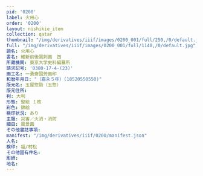 ```yaml
---
pid: '0200'
label: 火用心
order: '0200'
layout: nishikie_item
collection: qatar
thumbnail: "/img/derivatives/iiif/images/0200_001/full/250,/0/default.jpg"
full: "/img/derivatives/iiif/images/0200_001/full/1140,/0/default.jpg"
題名: 火用心
書名: 維新前後諷刺画　四
所蔵機関: 東京大学史料編纂所
請求記号: '0380-17-4-(23)'
画工名: 一勇斎国芳画印
和暦年月日: "（嘉永５年）(18520550550)"
版元名: 玉屋惣助（玉惣）
版元住所: 
判: 大判
形態: 竪絵 １枚
彩色: 錦絵
検印状況: あり
主題: 災害／火消・消防
細目: 風景画
その他書誌事項: 
manifest: "/img/derivatives/iiif/0200/manifest.json"
人名: 
検印: 福/村松
その他固有件名: 
彫師: 
地名: 
---
```

